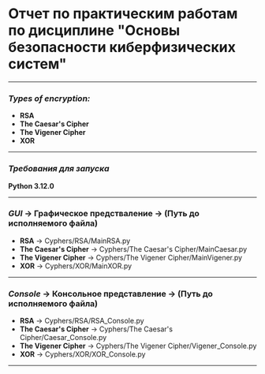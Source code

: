 # Отчет по практическим работам по дисциплине "Основы безопасности киберфизических систем"
***
### ___Types of encryption:___
* __RSA__                    
* __The Caesar's Cipher__    
* __The Vigener Cipher__     
* __XOR__                    
***
### ___Требования для запуска___
__Python 3.12.0__
***
### ___GUI___ -> Графическое предстваление -> (Путь до исполняемого файла)
* __RSA__ -> Cyphers/RSA/MainRSA.py
* __The Caesar's Cipher__ -> Cyphers/The Caesar's Cipher/MainCaesar.py
* __The Vigener Cipher__ -> Cyphers/The Vigener Cipher/MainVigener.py
* __XOR__ -> Cyphers/XOR/MainXOR.py
***
### ___Console___ -> Консольное представление -> (Путь до исполняемого файла)
* __RSA__ -> Cyphers/RSA/RSA_Console.py
* __The Caesar's Cipher__ -> Cyphers/The Caesar's Cipher/Caesar_Console.py
* __The Vigener Cipher__ -> Cyphers/The Vigener Cipher/Vigener_Console.py
* __XOR__ -> Cyphers/XOR/XOR_Console.py
***
